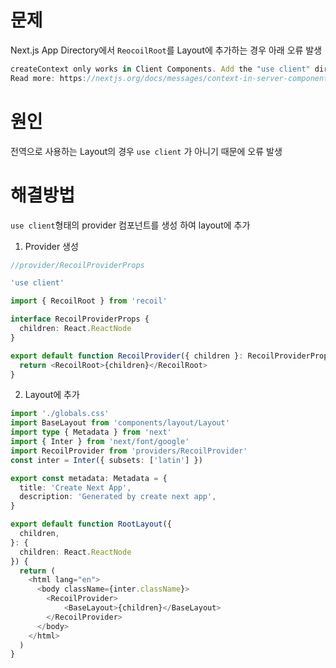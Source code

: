 # 문제
Next.js App Directory에서 `ReocoilRoot`를 Layout에 추가하는 경우 아래 오류 발생

```typescript
createContext only works in Client Components. Add the "use client" directive at the top of the file to use it.
Read more: https://nextjs.org/docs/messages/context-in-server-component
```
# 원인
전역으로 사용하는 Layout의 경우 `use client` 가 아니기 때문에 오류 발생

# 해결방법
`use client`형태의 provider 컴포넌트를 생성 하여 layout에 추가

1. Provider 생성
```typescript
//provider/RecoilProviderProps

'use client'

import { RecoilRoot } from 'recoil'

interface RecoilProviderProps {
  children: React.ReactNode
}

export default function RecoilProvider({ children }: RecoilProviderProps) {
  return <RecoilRoot>{children}</RecoilRoot>
}

```

2. Layout에 추가
```typescript
import './globals.css'
import BaseLayout from 'components/layout/Layout'
import type { Metadata } from 'next'
import { Inter } from 'next/font/google'
import RecoilProvider from 'providers/RecoilProvider'
const inter = Inter({ subsets: ['latin'] })

export const metadata: Metadata = {
  title: 'Create Next App',
  description: 'Generated by create next app',
}

export default function RootLayout({
  children,
}: {
  children: React.ReactNode
}) {
  return (
    <html lang="en">
      <body className={inter.className}>
        <RecoilProvider>
            <BaseLayout>{children}</BaseLayout>
        </RecoilProvider>
      </body>
    </html>
  )
}

```
